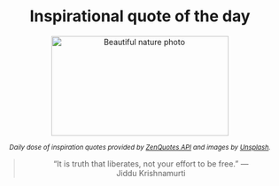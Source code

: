 
<div align="center">

# Inspirational quote of the day

<img src="./data/photo.jpeg" alt="Beautiful nature photo" width="320" height="180">

<sub><i>Daily dose of inspiration quotes provided by [ZenQuotes API](https://zenquotes.io/) and images by [Unsplash](https://unsplash.com/).</i></sub>


<blockquote>&ldquo;It is truth that liberates, not your effort to be free.&rdquo; &mdash; <footer>Jiddu Krishnamurti</footer></blockquote>

</div>
